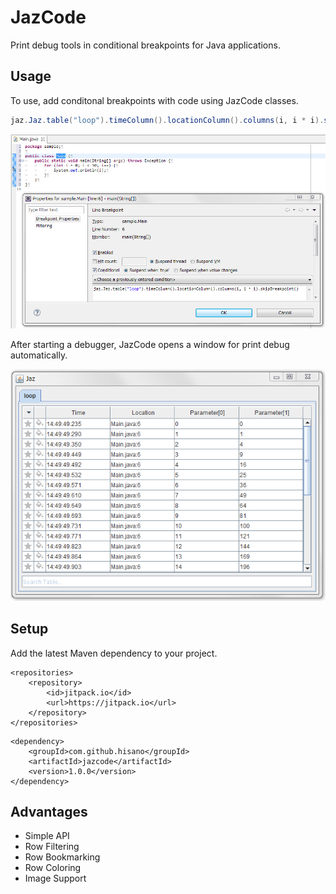 # JazCode

Print debug tools in conditional breakpoints for Java applications.

## Usage

To use, add conditonal breakpoints with code using JazCode classes.

```java
jaz.Jaz.table("loop").timeColumn().locationColumn().columns(i, i * i).skipBreakpoint()
```

![Breakpoint](./screenshots/breakpoint.png)

After starting a debugger, JazCode opens a window for print debug automatically.

![Window](./screenshots/window.png)

## Setup

Add the latest Maven dependency to your project.

```
<repositories>
	<repository>
		<id>jitpack.io</id>
		<url>https://jitpack.io</url>
	</repository>
</repositories>
```

```
<dependency>
	<groupId>com.github.hisano</groupId>
	<artifactId>jazcode</artifactId>
	<version>1.0.0</version>
</dependency>
```

## Advantages

- Simple API
- Row Filtering
- Row Bookmarking
- Row Coloring
- Image Support
